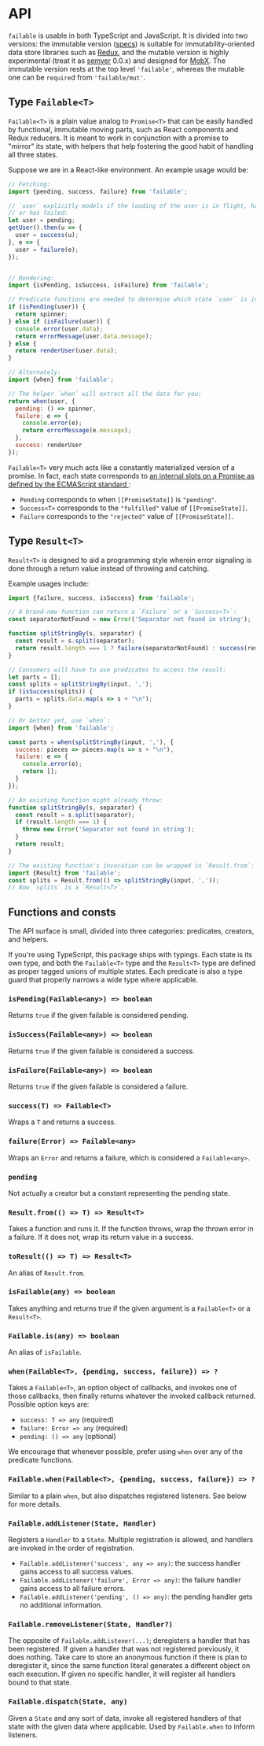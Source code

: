 # API

`failable` is usable in both TypeScript and JavaScript. It is divided into two
versions: the immutable version
([specs](https://github.com/UrbanDoor/failable/blob/master/SPEC.md)) is suitable
for immutability-oriented data store libraries such as
[Redux](http://redux.js.org), and the mutable version is highly experimental
(treat it as [semver](http://semver.org) 0.0.x) and designed for
[MobX](https://mobx.js.org). The immutable version rests at the top level
`'failable'`, whereas the mutable one can be `require`d from `'failable/mut'`.

## Type `Failable<T>`

`Failable<T>` is a plain value analog to `Promise<T>` that can be easily handled
by functional, immutable moving parts, such as React components and Redux
reducers. It is meant to work in conjunction with a promise to "mirror" its
state, with helpers that help fostering the good habit of handling all three
states.

Suppose we are in a React-like environment. An example usage would be:

```js
// Fetching:
import {pending, success, failure} from 'failable';

// `user` explicitly models if the loading of the user is in flight, has succeeded,
// or has failed:
let user = pending;
getUser().then(u => {
  user = success(u);
}, e => {
  user = failure(e);
});


// Rendering:
import {isPending, isSuccess, isFailure} from 'failable';

// Predicate functions are needed to determine which state `user` is in:
if (isPending(user)) {
  return spinner;
} else if (isFailure(user)) {
  console.error(user.data);
  return errorMessage(user.data.message);
} else {
  return renderUser(user.data);
}

// Alternately:
import {when} from 'failable';

// The helper `when` will extract all the data for you:
return when(user, {
  pending: () => spinner,
  failure: e => {
    console.error(e);
    return errorMessage(e.message);
  },
  success: renderUser
});
```

`Failable<T>` very much acts like a constantly materialized version of a promise.
In fact, each state corresponds to [
an internal slots on a Promise as defined by the ECMAScript standard
](
http://www.ecma-international.org/ecma-262/6.0/#sec-properties-of-promise-instances
):

- `Pending` corresponds to when `[[PromiseState]]` is `"pending"`.
- `Success<T>` corresponds to the `"fulfilled"` value of `[[PromiseState]]`.
- `Failure` corresponds to the `"rejected"` value of `[[PromiseState]]`.

## Type `Result<T>`

`Result<T>` is designed to aid a programming style wherein error signaling is done
through a return value instead of throwing and catching.

Example usages include:

```js
import {failure, success, isSuccess} from 'failable';

// A brand-new function can return a `Failure` or a `Success<T>`:
const separatorNotFound = new Error('Separator not found in string');

function splitStringBy(s, separator) {
  const result = s.split(separator);
  return result.length === 1 ? failure(separatorNotFound) : success(result);
}

// Consumers will have to use predicates to access the result:
let parts = [];
const splits = splitStringBy(input, ',');
if (isSuccess(splits)) {
  parts = splits.data.map(s => s + "\n");
}

// Or better yet, use `when`:
import {when} from 'failable';

const parts = when(splitStringBy(input, ','), {
  success: pieces => pieces.map(s => s + "\n"),
  failure: e => {
    console.error(e);
    return [];
  }
});

// An existing function might already throw:
function splitStringBy(s, separator) {
  const result = s.split(separator);
  if (result.length === 1) {
    throw new Error('Separator not found in string');
  }
  return result;
}

// The existing function's invocation can be wrapped in `Result.from`:
import {Result} from 'failable';
const splits = Result.from(() => splitStringBy(input, ','));
// Now `splits` is a `Result<T>`.
```

## Functions and consts

The API surface is small, divided into three categories: predicates, creators,
and helpers.

If you're using TypeScript, this package ships with typings. Each state is its
own type, and both the `Failable<T>` type and the `Result<T>` type are defined
as proper tagged unions of multiple states. Each predicate is also a type guard
that properly narrows a wide type where applicable.

### `isPending(Failable<any>) => boolean`
Returns `true` if the given failable is considered pending.

### `isSuccess(Failable<any>) => boolean`
Returns `true` if the given failable is considered a success.

### `isFailure(Failable<any>) => boolean`
Returns `true` if the given failable is considered a failure.

### `success(T) => Failable<T>`
Wraps a `T` and returns a success.

### `failure(Error) => Failable<any>`
Wraps an `Error` and returns a failure, which is considered a `Failable<any>`.

### `pending`
Not actually a creator but a constant representing the pending state.

### `Result.from(() => T) => Result<T>`
Takes a function and runs it. If the function throws, wrap the thrown error in a
failure. If it does not, wrap its return value in a success.

### `toResult(() => T) => Result<T>`
An alias of `Result.from`.

### `isFailable(any) => boolean`
Takes anything and returns true if the given argument is a `Failable<T>` or a
`Result<T>`.

### `Failable.is(any) => boolean`
An alias of `isFailable`.

### `when(Failable<T>, {pending, success, failure}) => ?`
Takes a `Failable<T>`, an option object of callbacks, and invokes one of those
callbacks, then finally returns whatever the invoked callback returned. Possible
option keys are:

- `success: T => any` (required)
- `failure: Error => any` (required)
- `pending: () => any` (optional)

We encourage that whenever possible, prefer using `when` over any of the
predicate functions.

### `Failable.when(Failable<T>, {pending, success, failure}) => ?`
Similar to a plain `when`, but also dispatches registered listeners. See below for
more details.

### `Failable.addListener(State, Handler)`
Registers a `Handler` to a `State`. Multiple registration is allowed, and handlers
are invoked in the order of registration.

- `Failable.addListener('success', any => any)`: the success handler gains
  access to all success values.
- `Failable.addListener('failure', Error => any)`: the failure handler gains
  access to all failure errors.
- `Failable.addListener('pending', () => any)`: the pending handler gets no
  additional information.

### `Failable.removeListener(State, Handler?)`
The opposite of `Failable.addListener(...)`; deregisters a handler that has been
registered. If given a handler that was not registered previously, it does
nothing. Take care to store an anonymous function if there is plan to deregister
it, since the same function literal generates a different object on each
execution. If given no specific handler, it will register all handlers bound to
that state.

### `Failable.dispatch(State, any)`
Given a `State` and any sort of data, invoke all registered handlers of that state
with the given data where applicable. Used by `Failable.when` to inform listeners.

